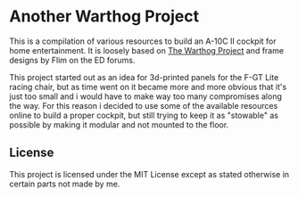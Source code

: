 # Another Warthog Project

This is a compilation of various resources to build an A-10C II cockpit for home entertainment. It is loosely based on [The Warthog Project](http://thewarthogproject.com) and frame designs by Flim on the ED forums.

This project started out as an idea for 3d-printed panels for the F-GT Lite racing chair, but as time went on it became more and more obvious that it's just too small and i would have to make way too many compromises along the way. For this reason i decided to use some of the available resources online to build a proper cockpit, but still trying to keep it as "stowable" as possible by making it modular and not mounted to the floor.

## License

This project is licensed under the MIT License except as stated otherwise in certain parts not made by me.
